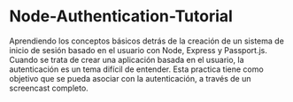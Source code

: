 # Node-Authentication-Tutorial
Aprendiendo los conceptos básicos detrás de la creación de un sistema de inicio de sesión basado en el usuario con Node, 
Express y Passport.js.
Cuando se trata de crear una aplicación basada en el usuario, la autenticación es un tema difícil de entender. 
Esta practica tiene como objetivo que se pueda asociar con la autenticación, a través de un screencast completo.
